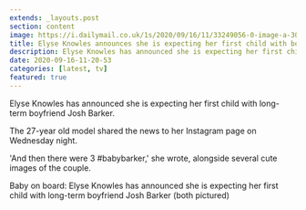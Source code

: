 ```yaml
---
extends: _layouts.post
section: content
image: https://i.dailymail.co.uk/1s/2020/09/16/11/33249056-0-image-a-30_1600250769472.jpg 
title: Elyse Knowles announces she is expecting her first child with boyfriend Josh Barker 
description: Elyse Knowles has announced she is expecting her first child with boyfriend Josh Barker.  
date: 2020-09-16-11-20-53 
categories: [latest, tv] 
featured: true 
--- 
```

Elyse Knowles has announced she is expecting her first child with long-term boyfriend Josh Barker. 

The 27-year old model shared the news to her Instagram page on Wednesday night. 

'And then there were 3 #babybarker,' she wrote, alongside several cute images of the couple. 

Baby on board: Elyse Knowles has announced she is expecting her first child with long-term boyfriend Josh Barker (both pictured) 


